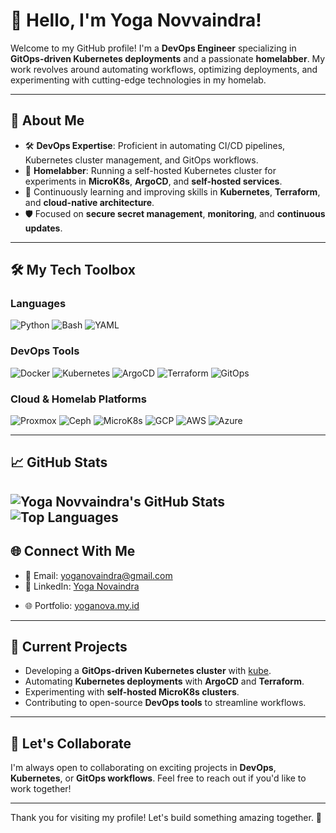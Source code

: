 # 👋 Hello, I'm Yoga Novvaindra!

Welcome to my GitHub profile! I'm a **DevOps Engineer** specializing in **GitOps-driven Kubernetes deployments** and a passionate **homelabber**. My work revolves around automating workflows, optimizing deployments, and experimenting with cutting-edge technologies in my homelab.

---

## 🌟 About Me
- 🛠 **DevOps Expertise**: Proficient in automating CI/CD pipelines, Kubernetes cluster management, and GitOps workflows.
- 🏡 **Homelabber**: Running a self-hosted Kubernetes cluster for experiments in **MicroK8s**, **ArgoCD**, and **self-hosted services**.
- 🌱 Continuously learning and improving skills in **Kubernetes**, **Terraform**, and **cloud-native architecture**.
- 🛡 Focused on **secure secret management**, **monitoring**, and **continuous updates**.

---

## 🛠️ My Tech Toolbox
### **Languages**
![Python](https://img.shields.io/badge/-Python-3776AB?style=flat-square&logo=python&logoColor=white)
![Bash](https://img.shields.io/badge/-Bash-4EAA25?style=flat-square&logo=gnu-bash&logoColor=white)
![YAML](https://img.shields.io/badge/-YAML-000000?style=flat-square&logo=yaml&logoColor=white)

### **DevOps Tools**
![Docker](https://img.shields.io/badge/-Docker-2496ED?style=flat-square&logo=docker&logoColor=white)
![Kubernetes](https://img.shields.io/badge/-Kubernetes-326CE5?style=flat-square&logo=kubernetes&logoColor=white)
![ArgoCD](https://img.shields.io/badge/-ArgoCD-EA4AAA?style=flat-square&logo=argo&logoColor=white)
![Terraform](https://img.shields.io/badge/-Terraform-7B42BC?style=flat-square&logo=terraform&logoColor=white)
![GitOps](https://img.shields.io/badge/-GitOps-FF4500?style=flat-square&logo=git&logoColor=white)

### **Cloud & Homelab Platforms**
![Proxmox](https://img.shields.io/badge/-Proxmox-E57000?style=flat-square&logo=proxmox&logoColor=white)
![Ceph](https://img.shields.io/badge/-Ceph-FF2B2B?style=flat-square&logo=ceph&logoColor=white)
![MicroK8s](https://img.shields.io/badge/-MicroK8s-3C3C3D?style=flat-square&logo=kubernetes&logoColor=white)
![GCP](https://img.shields.io/badge/-GCP-4285F4?style=flat-square&logo=google-cloud&logoColor=white)
![AWS](https://img.shields.io/badge/-AWS-232F3E?style=flat-square&logo=amazon-aws&logoColor=white)
![Azure](https://img.shields.io/badge/-Azure-0078D4?style=flat-square&logo=microsoft-azure&logoColor=white)

---

## 📈 GitHub Stats
![Yoga Novvaindra's GitHub Stats](https://github-readme-stats.vercel.app/api?username=YogaNovvaindra&show_icons=true&theme=tokyonight)
![Top Languages](https://github-readme-stats.vercel.app/api/top-langs/?username=YogaNovvaindra&layout=compact&theme=tokyonight)
---

## 🌐 Connect With Me
- 📧 Email: [yoganovaindra@gmail.com](mailto:yoganovaindra@gmail.com)
- 💼 LinkedIn: [Yoga Novaindra](https://www.linkedin.com/in/yoga-novaindra)
<!-- - 🐦 Twitter: [@YogaNovvaindra](https://twitter.com/YogaNovvaindra) -->
- 🌐 Portfolio: [yoganova.my.id](https://yoganova.my.id)

---

## 🔧 Current Projects
- Developing a **GitOps-driven Kubernetes cluster** with [kube](https://github.com/YogaNovvaindra/kube).
- Automating **Kubernetes deployments** with **ArgoCD** and **Terraform**.
- Experimenting with **self-hosted MicroK8s clusters**.
- Contributing to open-source **DevOps tools** to streamline workflows.

---

## 🤝 Let's Collaborate
I'm always open to collaborating on exciting projects in **DevOps**, **Kubernetes**, or **GitOps workflows**. Feel free to reach out if you'd like to work together!

---

Thank you for visiting my profile! Let's build something amazing together. 🚀